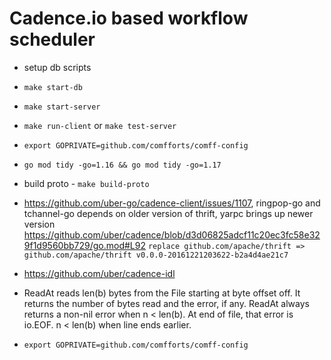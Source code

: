 # Cadence.io based workflow scheduler

- setup db scripts
- `make start-db`
- `make start-server`
- `make run-client` or `make test-server`
- `export GOPRIVATE=github.com/comfforts/comff-config`
- `go mod tidy -go=1.16 && go mod tidy -go=1.17`
- build proto - `make build-proto`



- https://github.com/uber-go/cadence-client/issues/1107, ringpop-go and tchannel-go depends on older version of thrift, yarpc brings up newer version https://github.com/uber/cadence/blob/d3d06825adcf11c20ec3fc58e329f1d9560bb729/go.mod#L92
`replace github.com/apache/thrift => github.com/apache/thrift v0.0.0-20161221203622-b2a4d4ae21c7`

- https://github.com/uber/cadence-idl

- ReadAt reads len(b) bytes from the File starting at byte offset off. It returns the number of bytes read and the error, if any. ReadAt always returns a non-nil error when n < len(b). At end of file, that error is io.EOF. n < len(b) when line ends earlier.

- `export GOPRIVATE=github.com/comfforts/comff-config`